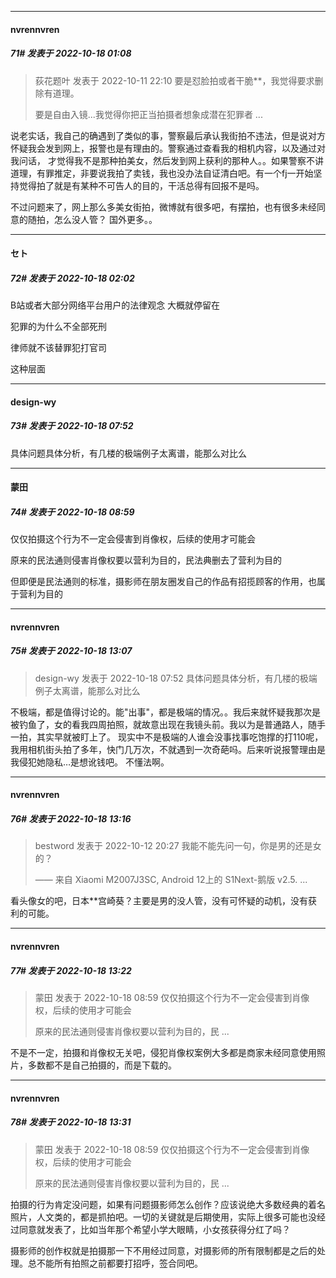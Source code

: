 

*****

####  nvrennvren  
##### 71#       发表于 2022-10-18 01:08

<blockquote>荻花题叶 发表于 2022-10-11 22:10
要是怼脸拍或者干脆**，我觉得要求删除有道理。

要是自由入镜...我觉得你把正当拍摄者想象成潜在犯罪者 ...</blockquote>
说老实话，我自己的确遇到了类似的事，警察最后承认我街拍不违法，但是说对方怀疑我会发到网上，报警也是有理由的。警察通过查看我的相机内容，以及通过对我问话， 才觉得我不是那种拍美女，然后发到网上获利的那种人。。如果警察不讲道理，有罪推定，非要说我拍了卖钱，我也没办法自证清白吧。有一个fj一开始坚持觉得拍了就是有某种不可告人的目的，干活总得有回报不是吗。

不过问题来了，网上那么多美女街拍，微博就有很多吧，有摆拍，也有很多未经同意的随拍，怎么没人管？ 国外更多。。



*****

####  セト  
##### 72#       发表于 2022-10-18 02:02

B站或者大部分网络平台用户的法律观念 大概就停留在

犯罪的为什么不全部死刑

律师就不该替罪犯打官司

这种层面



*****

####  design-wy  
##### 73#       发表于 2022-10-18 07:52

具体问题具体分析，有几楼的极端例子太离谱，能那么对比么



*****

####  蒙田  
##### 74#       发表于 2022-10-18 08:59

仅仅拍摄这个行为不一定会侵害到肖像权，后续的使用才可能会

原来的民法通则侵害肖像权要以营利为目的，民法典删去了营利为目的

但即便是民法通则的标准，摄影师在朋友圈发自己的作品有招揽顾客的作用，也属于营利为目的



*****

####  nvrennvren  
##### 75#       发表于 2022-10-18 13:07

<blockquote>design-wy 发表于 2022-10-18 07:52
具体问题具体分析，有几楼的极端例子太离谱，能那么对比么</blockquote>
不极端，都是值得讨论的。能"出事"，都是极端的情况。。我后来就怀疑我那次是被钓鱼了，女的看我四周拍照，就故意出现在我镜头前。我以为是普通路人，随手一拍，其实早就被盯上了。 现实中不是极端的人谁会没事找事吃饱撑的打110呢，我用相机街头拍了多年，快门几万次，不就遇到一次奇葩吗。后来听说报警理由是我侵犯她隐私…是想讹钱吧。 不懂法啊。



*****

####  nvrennvren  
##### 76#       发表于 2022-10-18 13:16

<blockquote>bestword 发表于 2022-10-12 20:27
我能不能先问一句，你是男的还是女的？

—— 来自 Xiaomi M2007J3SC, Android 12上的 S1Next-鹅版 v2.5. ...</blockquote>
看头像女的吧，日本**宫崎葵？主要是男的没人管，没有可怀疑的动机，没有获利的可能。



*****

####  nvrennvren  
##### 77#       发表于 2022-10-18 13:22

<blockquote>蒙田 发表于 2022-10-18 08:59
仅仅拍摄这个行为不一定会侵害到肖像权，后续的使用才可能会

原来的民法通则侵害肖像权要以营利为目的，民 ...</blockquote>
不是不一定，拍摄和肖像权无关吧，侵犯肖像权案例大多都是商家未经同意使用照片，多数都不是自己拍摄的，而是下载的。



*****

####  nvrennvren  
##### 78#       发表于 2022-10-18 13:31

<blockquote>蒙田 发表于 2022-10-18 08:59
仅仅拍摄这个行为不一定会侵害到肖像权，后续的使用才可能会

原来的民法通则侵害肖像权要以营利为目的，民 ...</blockquote>
拍摄的行为肯定没问题，如果有问题摄影师怎么创作？应该说绝大多数经典的着名照片，人文类的，都是抓拍吧。一切的关键就是后期使用，实际上很多可能也没经过同意就发表了，比如当年那个希望小学大眼睛，小女孩获得分红了吗？

摄影师的创作权就是拍摄那一下不用经过同意，对摄影师的所有限制都是之后的处理。总不能所有拍照之前都要打招呼，签合同吧。

